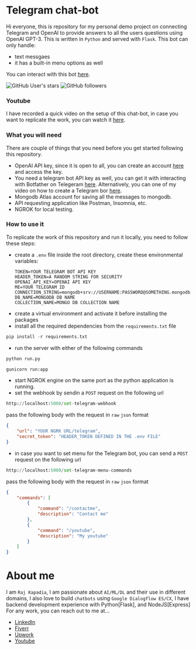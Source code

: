 # Telegram chat-bot
Hi everyone, this is repository for my personal demo project on connecting Telegram and OpenAI to provide answers to all the users questions using OpenAI GPT-3. This is written in `Python` and served with `Flask`. This bot can only handle:
* text messgaes
* it has a built-in menu options as well

You can interact with this bot [here](http://t.me/askme_anything_bot).

![GitHub User's stars](https://img.shields.io/github/stars/RajKKapadia?style=for-the-badge)
![GitHub followers](https://img.shields.io/github/followers/RajKKapadia?style=for-the-badge)

### Youtube
I have recorded a quick video on the setup of this chat-bot, in case you want to replicate the work, you can watch it [here](https://youtu.be/AdfQAbzxw30).

### What you will need
There are couple of things that you need before you get started following this repository.
* OpenAI API key, since it is open to all, you can create an account [here](https://openai.com/) and access the key.
* You need a telegram bot API key as well, you can get it with interacting with Botfather on Telegeram [here](). Alternatively, you can one of my video on how to create a Telegram bor [here](https://youtu.be/oBQMPmCVY8c).
* Mongodb Atlas account for saving all the messages to mongodb.
* API requesting application like Postman, Insomnia, etc.
* NGROK for local testing.

### How to use it
To replicate the work of this repository and run it locally, you need to follow these steps:
* create a `.env` file inside the root directory, create these environmental variables:
    ```
    TOKEN=YOUR TELEGRAM BOT API KEY
    HEADER_TOKEN=A RANDOM STRING FOR SECURITY
    OPENAI_API_KEY=OPENAI API KEY
    ME=YOUR TELEGRAM ID
    CONNECTION_STRING=mongodb+srv://USERNAME:PASSWORD@SOMETHING.mongodb.net
    DB_NAME=MONGODB DB NAME
    COLLECTION_NAME=MONGO DB COLLECTION NAME
    ```
* create a virtual environment and activate it before installing the packages
* install all the required dependencies from the `requirements.txt` file
```python
pip install -r requirements.txt
```
* run the server with either of the following commands
```python
python run.py
```
```python
gunicorn run:app
```
* start NGROK engine on the same port as the python application is running.
* set the webhook by sendin a `POST` request on the following url
```python
http://localhost:5000/set-telegram-webhook
```
pass the following body with the request in `raw` `json` format    
```json
{
    "url": "YOUR NGRK URL/telegram",
    "secret_token": "HEADER_TOKEN DEFINED IN THE .env FILE"
}
```
* in case you want to set menu for the Telegram bot, you can send a `POST` request on the following url
```python
http://localhost:5000/set-telegram-menu-commands
```
pass the following body with the request in `raw` `json` format
```json
{
	"commands": [
		{
			"command": "/contactme",
			"description": "Contact me"
		},
		{
			"command": "/youtube",
			"description": "My youtube"
		}
	]
}
```
# About me
I am `Raj Kapadia`, I am passionate about `AI/ML/DL` and their use in different domains, I also love to build `chatbots` using `Google Dialogflow ES/CX`, I have backend development experience with Python[Flask], and NodeJS[Express] For any work, you can reach out to me at...

* [LinkedIn](https://www.linkedin.com/in/rajkkapadia/)
* [Fiverr](https://www.fiverr.com/rajkkapadia​)
* [Upwork](https://www.upwork.com/freelancers/~0176aeacfcff7f1fc2)
* [Youtube](https://www.youtube.com/channel/UCOT01XvBSj12xQsANtTeAcQ)

